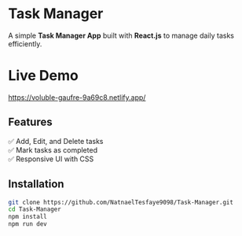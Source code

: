 # Task Manager

A simple **Task Manager App** built with **React.js** to manage daily tasks efficiently. 

# Live Demo
https://voluble-gaufre-9a69c8.netlify.app/

## Features  
✅ Add, Edit, and Delete tasks  
✅ Mark tasks as completed  
✅ Responsive UI with CSS

## Installation  

```sh
git clone https://github.com/NatnaelTesfaye9098/Task-Manager.git
cd Task-Manager
npm install
npm run dev
